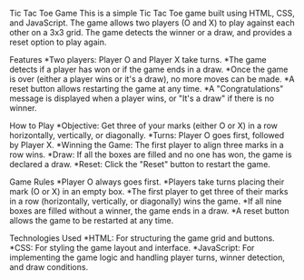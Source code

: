 Tic Tac Toe Game
This is a simple Tic Tac Toe game built using HTML, CSS, and JavaScript. The game allows two players (O and X) to play against each other on a 3x3 grid. The game detects the winner or a draw, and provides a reset option to play again.

Features
*Two players: Player O and Player X take turns.
*The game detects if a player has won or if the game ends in a draw.
*Once the game is over (either a player wins or it's a draw), no more moves can be made.
*A reset button allows restarting the game at any time.
*A "Congratulations" message is displayed when a player wins, or "It's a draw" if there is no winner.

How to Play
*Objective: Get three of your marks (either O or X) in a row horizontally, vertically, or diagonally.
*Turns: Player O goes first, followed by Player X.
*Winning the Game: The first player to align three marks in a row wins.
*Draw: If all the boxes are filled and no one has won, the game is declared a draw.
*Reset: Click the "Reset" button to restart the game.

Game Rules
*Player O always goes first.
*Players take turns placing their mark (O or X) in an empty box.
*The first player to get three of their marks in a row (horizontally, vertically, or diagonally) wins the game.
*If all nine boxes are filled without a winner, the game ends in a draw.
*A reset button allows the game to be restarted at any time.

Technologies Used
*HTML: For structuring the game grid and buttons.
*CSS: For styling the game layout and interface.
*JavaScript: For implementing the game logic and handling player turns, winner detection, and draw conditions.
